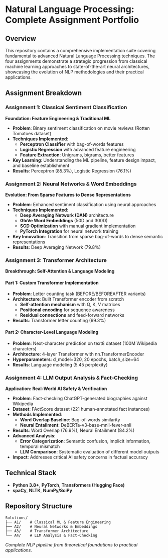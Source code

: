 # Natural Language Processing: Complete Assignment Portfolio

## Overview

This repository contains a comprehensive implementation suite covering fundamental to advanced Natural Language Processing techniques. The four assignments demonstrate a strategic progression from classical machine learning approaches to state-of-the-art neural architectures, showcasing the evolution of NLP methodologies and their practical applications.

## Assignment Breakdown

### Assignment 1: Classical Sentiment Classification
**Foundation: Feature Engineering & Traditional ML**

- **Problem**: Binary sentiment classification on movie reviews (Rotten Tomatoes dataset)
- **Techniques Implemented**:
  - **Perceptron Classifier** with bag-of-words features
  - **Logistic Regression** with advanced feature engineering
  - **Feature Extraction**: Unigrams, bigrams, better features
- **Key Learning**: Understanding the ML pipeline, feature design impact, and baseline establishment
- **Results**: Perceptron (85.3%), Logistic Regression (76.1%)

### Assignment 2: Neural Networks & Word Embeddings
**Evolution: From Sparse Features to Dense Representations**

- **Problem**: Enhanced sentiment classification using neural approaches
- **Techniques Implemented**:
  - **Deep Averaging Network (DAN)** architecture
  - **GloVe Word Embeddings** (50D and 300D)
  - **SGD Optimization** with manual gradient implementation
  - **PyTorch Integration** for neural network training
- **Key Innovation**: Transition from sparse bag-of-words to dense semantic representations
- **Results**: Deep Averaging Network (79.8%)

### Assignment 3: Transformer Architecture
**Breakthrough: Self-Attention & Language Modeling**

#### Part 1: Custom Transformer Implementation
- **Problem**: Letter counting task (BEFORE/BEFOREAFTER variants)
- **Architecture**: Built Transformer encoder from scratch
  - **Self-attention mechanism** with Q, K, V matrices
  - **Positional encoding** for sequence awareness
  - **Residual connections** and feed-forward networks
- **Results**: Transformer letter counting (99.3%)

#### Part 2: Character-Level Language Modeling
- **Problem**: Next-character prediction on text8 dataset (100M Wikipedia characters)
- **Architecture**: 4-layer Transformer with nn.TransformerEncoder
- **Hyperparameters**: d_model=320, 20 epochs, batch_size=64
- **Results**: Language modeling (5.45 perplexity)

### Assignment 4: LLM Output Analysis & Fact-Checking
**Application: Real-World AI Safety & Verification**

- **Problem**: Fact-checking ChatGPT-generated biographies against Wikipedia
- **Dataset**: FActScore dataset (221 human-annotated fact instances)
- **Methods Implemented**:
  - **Word Overlap Baseline**: Bag-of-words similarity
  - **Neural Entailment**: DeBERTa-v3-base-mnli-fever-anli
- **Results**: Word Overlap (76.9%), Neural Entailment (84.2%)
- **Advanced Analysis**:
  - **Error Categorization**: Semantic confusion, implicit information, temporal mismatch
  - **LLM Comparison**: Systematic evaluation of different model outputs
- **Impact**: Addresses critical AI safety concerns in factual accuracy

## Technical Stack
- **Python 3.8+**, **PyTorch**, **Transformers (Hugging Face)**
- **spaCy**, **NLTK**, **NumPy/SciPy**

## Repository Structure
```
Solutions/
├── A1/    # Classical ML & Feature Engineering
├── A2/    # Neural Networks & Embeddings  
├── A3/    # Transformer Architecture
└── A4/    # LLM Analysis & Fact-Checking
```

*Complete NLP pipeline from theoretical foundations to practical applications.*

